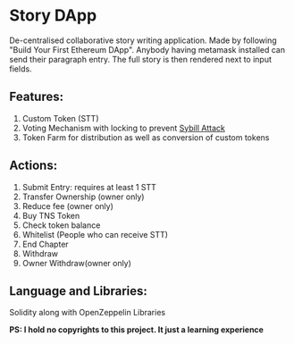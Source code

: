 # Story DApp

De-centralised collaborative story writing application. Made by following "Build Your First Ethereum DApp".  Anybody having metamask installed can send their paragraph entry. The full story is then rendered next to input fields.

## Features:

1. Custom Token (STT) 
2. Voting Mechanism with locking to prevent [Sybill Attack ](https://en.wikipedia.org/wiki/Sybil_attack)
3. Token Farm for distribution as well as conversion of custom tokens

## Actions:

1. Submit Entry: requires at least 1 STT
2. Transfer Ownership (owner only)
3. Reduce fee (owner only)
4. Buy TNS Token
5. Check token balance
6. Whitelist (People who can receive STT)
7. End Chapter
8. Withdraw
9. Owner Withdraw(owner only)

## Language and Libraries:

Solidity along with OpenZeppelin Libraries

**PS: I hold no copyrights to this project. It  just a learning experience**

